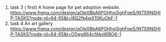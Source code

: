 1. task 3 ( first)
    A home page for pet adoption website.
   https://www.figma.com/design/aOleXBbA6PGHhsjSghFqeS/INTERNSHIP-TASKS?node-id=64-65&t=l8Q2fk4wX1SKuObF-1
2. task 4
    An art gallery
   https://www.figma.com/design/aOleXBbA6PGHhsjSghFqeS/INTERNSHIP-TASKS?node-id=64-65&t=O5wg964cfAkoWBO6-1
